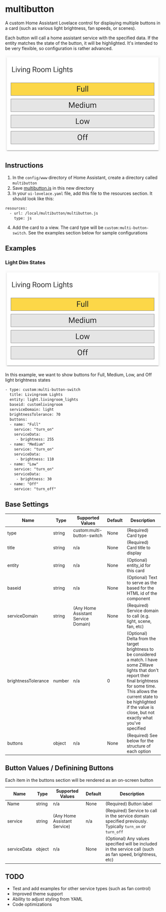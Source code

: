 # multibutton
A custom Home Assistant Lovelace control for displaying multiple buttons in a card (such as various light brightness, fan speeds, or scenes).

Each button will call a home assistant service with the specified data.  If the entity matches the state of the button, it will be highlighted.  It's intended to be very flexible, so configuration is rather advanced.

![multiswitch Example](https://github.com/grizzlyjere/multibutton/blob/master/Example-Lights.png)

## Instructions
1. In the `config/www` directory of Home Assistant, create a directory called `multibutton`
2. Save [multibutton.js](https://github.com/grizzlyjere/multibutton/raw/master/multibutton.js) in this new directory
3. In your `ui-lovelace.yaml` file, add this file to the resources section.  It should look like this:
```
resources:
  - url: /local/multibutton/multibutton.js
    type: js
```
4. Add the card to a view.  The card type will be `custom:multi-button-switch`.  See the examples section below for sample configurations

## Examples

### Light Dim States
![multibutton Example](https://github.com/grizzlyjere/multibutton/blob/master/Example-Lights.png)

In this example, we want to show buttons for Full, Medium, Low, and Off light brightness states

```
- type: custom:multi-button-switch
  title: Livingroom Lights
  entity: light.livingroom_lights
  baseid: customlivingroom
  serviceDomain: light
  brightnessTolerance: 70
  buttons:
  - name: "Full"
    service: "turn_on"
    serviceData:         
     - brightness: 255
  - name: "Medium"
    service: "turn_on"
    serviceData:         
     - brightness: 110
  - name: "Low"
    service: "turn_on"
    serviceData:         
     - brightness: 30
  - name: "Off"
    service: "turn_off"
```

## Base Settings
|Name|Type|Supported Values|Default|Description|
|----|----|-------|-------|-----------|
|type|string|custom:multi-button-switch|None|(Required) Card type|
|title|string|n/a|None|(Required) Card title to display|
|entity|string|n/a|None|(Optional) entity_id for this card|
|baseid|string|n/a|None|(Optional) Text to serve as the based for the HTML id of the component|
|serviceDomain|string|(Any Home Assistant Service Domain)|None|(Required) Service domain to call (e.g. light, scene, fan, etc)|
|brightnessTolerance|number|n/a|0|(Optional) Delta from the target brightness to be considered a match.  I have some ZWave lights that don't report their final brightness for some time.  This allows the current state to be highlighted if the value is close, but not exactly what you've specified|
|buttons|object|n/a|None|(Required) See below for the structure of each option|

## Button Values / Definining Buttons
Each item in the buttons section will be rendered as an on-screen button

|Name|Type|Supported Values|Default|Description|
|----|----|-------|-------|-----------|
|Name|string|n/a|None|(Required) Button label|
|service|string|(Any Home Assistant Service)|n/a|(Required) Service to call in the service domain specified previously.  Typically `turn_on` or `turn_off`|
|serviceData|object|n/a|None|(Optional) Any values specified will be included in the service call (such as fan speed, brightness, etc)

## TODO
* Test and add examples for other service types (such as fan control)
* Improved theme support
* Ability to adjust styling from YAML
* Code optimizations
